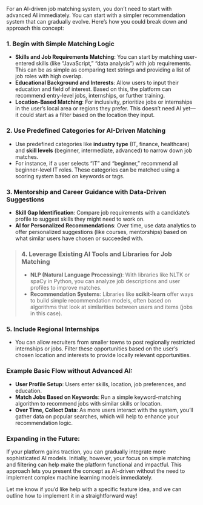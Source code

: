 For an AI-driven job matching system, you don’t need to start with advanced AI immediately. You can start with a simpler recommendation system that can gradually evolve. Here’s how you could break down and approach this concept:

### 1. **Begin with Simple Matching Logic**
   - **Skills and Job Requirements Matching**: You can start by matching user-entered skills (like “JavaScript,” “data analysis”) with job requirements. This can be as simple as comparing text strings and providing a list of job roles with high overlap.
   - **Educational Background and Interests**: Allow users to input their education and field of interest. Based on this, the platform can recommend entry-level jobs, internships, or further training.
   - **Location-Based Matching**: For inclusivity, prioritize jobs or internships in the user’s local area or regions they prefer. This doesn’t need AI yet—it could start as a filter based on the location they input.

### 2. **Use Predefined Categories for AI-Driven Matching**
   - Use predefined categories like **industry type** (IT, finance, healthcare) and **skill levels** (beginner, intermediate, advanced) to narrow down job matches.
   - For instance, if a user selects “IT” and “beginner,” recommend all beginner-level IT roles. These categories can be matched using a scoring system based on keywords or tags.

### 3. **Mentorship and Career Guidance with Data-Driven Suggestions**
   - **Skill Gap Identification**: Compare job requirements with a candidate’s profile to suggest skills they might need to work on.
   - **AI for Personalized Recommendations**: Over time, use data analytics to offer personalized suggestions (like courses, mentorships) based on what similar users have chosen or succeeded with.

> ### 4. **Leverage Existing AI Tools and Libraries for Job Matching**
>   - **NLP (Natural Language Processing)**: With libraries like NLTK or spaCy in Python, you can analyze job descriptions and user profiles to improve matches.
>- **Recommendation Systems**: Libraries like **scikit-learn** offer ways to build simple recommendation models, often based on algorithms that look at similarities between users and items (jobs in this case).
   
### 5. **Include Regional Internships**
   - You can allow recruiters from smaller towns to post regionally restricted internships or jobs. Filter these opportunities based on the user’s chosen location and interests to provide locally relevant opportunities.

### Example Basic Flow without Advanced AI:
   - **User Profile Setup**: Users enter skills, location, job preferences, and education.
   - **Match Jobs Based on Keywords**: Run a simple keyword-matching algorithm to recommend jobs with similar skills or location.
   - **Over Time, Collect Data**: As more users interact with the system, you’ll gather data on popular searches, which will help to enhance your recommendation logic.

### Expanding in the Future:
If your platform gains traction, you can gradually integrate more sophisticated AI models. Initially, however, your focus on simple matching and filtering can help make the platform functional and impactful. This approach lets you present the concept as AI-driven without the need to implement complex machine learning models immediately. 

Let me know if you’d like help with a specific feature idea, and we can outline how to implement it in a straightforward way!